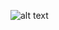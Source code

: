![alt text](https://arca.mybalsamiq.com/projects/arca/ARCA%20Mockup.jpeg?version=2&etag=N7ER2pdCJNsNNlbQPHQf8rnq0VaDMcQB)
